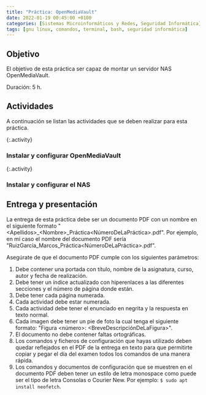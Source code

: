 ```yaml
---
title: "Práctica: OpenMediaVault"
date: 2022-01-19 00:45:00 +0100
categories: [Sistemas Microinformáticos y Redes, Seguridad Informática]
tags: [gnu linux, comandos, terminal, bash, seguridad informática]
---
```


## Objetivo

El objetivo de esta práctica ser capaz de montar un servidor NAS OpenMediaVault.

Duración: 5 h.

## Actividades

A continuación se listan las actividades que se deben realizar para esta práctica.

{:.activity}
### Instalar y configurar OpenMediaVault

{:.activity}
### Instalar y configurar el NAS


## Entrega y presentación

La entrega de esta práctica debe ser un documento PDF con un nombre en el siguiente formato "\<Apellidos\>_\<Nombre\>_Práctica\<NúmeroDeLaPráctica\>.pdf". Por ejemplo, en mi caso el nombre del documento PDF sería "RuizGarcía_Marcos_Práctica\<NúmeroDeLaPráctica\>.pdf".

Asegúrate de que el documento PDF cumple con los siguientes parámetros:

1. Debe contener una portada con título, nombre de la asignatura, curso, autor y fecha de realización.
2. Debe tener un índice actualizado con hiperenlaces a las diferentes secciones y el número de página donde están.
3. Debe tener cada página numerada.
4. Cada actividad debe estar numerada. 
5. Cada actividad debe tener el enunciado en negrita y la respuesta en texto normal.
6. Cada imagen debe tener un pie de foto la cual tenga el siguiente formato: "Figura \<número\>: \<BreveDescripciónDeLaFigura\>".
7. El documento no debe contener faltas ortográficas.
8. Los comandos y ficheros de configuración que hayas utilizado deben quedar reflejados en el PDF de la entrega en texto para que permitirte copiar y pegar el día del examen todos los comandos de una manera rápida.
9. Los comandos y documentos de configuración que se muestren en el documento PDF deben tener un estilo de letra monospace como puede ser el tipo de letra Consolas o Courier New. Por ejemplo: `$ sudo apt install neofetch`.